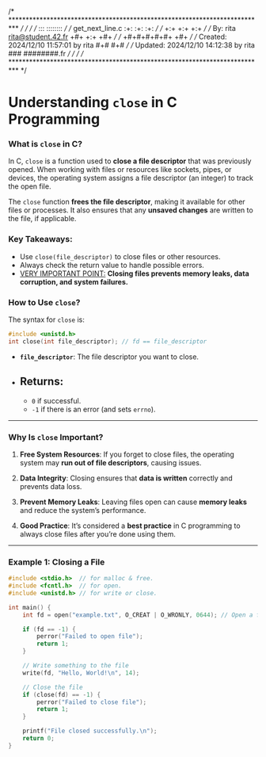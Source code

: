 /* ************************************************************************** */
/*                                                                            */
/*                                                        :::      ::::::::   */
/*   get_next_line.c                                    :+:      :+:    :+:   */
/*                                                    +:+ +:+         +:+     */
/*   By: rita <rita@student.42.fr>                  +#+  +:+       +#+        */
/*                                                +#+#+#+#+#+   +#+           */
/*   Created: 2024/12/10 11:57:01 by rita              #+#    #+#             */
/*   Updated: 2024/12/10 14:12:38 by rita             ###   ########.fr       */
/*                                                                            */
/* ************************************************************************** */


# **Understanding `close` in C Programming**

### **What is `close` in C?**

In C, `close` is a function used to **close a file descriptor** that was previously opened. When working with files or resources like sockets, pipes, or devices, the operating system assigns a file descriptor (an integer) to track the open file. 

The `close` function **frees the file descriptor**, making it available for other files or processes. It also ensures that any **unsaved changes** are written to the file, if applicable.

### **Key Takeaways**:
- Use `close(file_descriptor)` to close files or other resources.
- Always check the return value to handle possible errors.
- <u> VERY IMPORTANT POINT:</u>  **Closing files prevents memory leaks, data corruption, and system failures.**

### **How to Use `close`?**

The syntax for `close` is:

```c
#include <unistd.h> 
int close(int file_descriptor); // fd == file_descriptor
```

- **`file_descriptor`**: The file descriptor you want to close.
- ## **Returns**:
  - `0` if successful.
  - `-1` if there is an error (and sets `errno`).

---

### **Why Is `close` Important?**

1. **Free System Resources**: If you forget to close files, the operating system may **run out of file descriptors**, causing issues.

2. **Data Integrity**: Closing ensures that **data is written** correctly and prevents data loss.

3. **Prevent Memory Leaks**: Leaving files open can cause **memory leaks** and reduce the system’s performance.

4. **Good Practice**: It’s considered a **best practice** in C programming to always close files after you’re done using them.

---
### **Example 1: Closing a File**

```c
#include <stdio.h>  // for malloc & free.
#include <fcntl.h>  // for open.
#include <unistd.h> // for write or close.

int main() {
    int fd = open("example.txt", O_CREAT | O_WRONLY, 0644); // Open a file

    if (fd == -1) {
        perror("Failed to open file");
        return 1;
    }

    // Write something to the file
    write(fd, "Hello, World!\n", 14);

    // Close the file
    if (close(fd) == -1) {
        perror("Failed to close file");
        return 1;
    }

    printf("File closed successfully.\n");
    return 0;
}
```